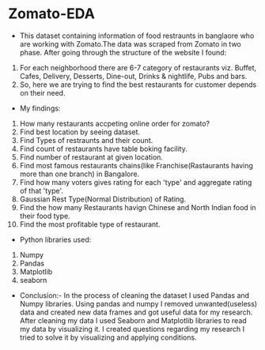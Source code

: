 # Zomato-EDA
* This dataset containing information of food restraunts in banglaore who are working with Zomato.The data was scraped from Zomato in two phase. After going through the structure of the website I found:
1. For each neighborhood there are 6-7 category of restaurants viz. Buffet, Cafes, Delivery, Desserts, Dine-out, Drinks & nightlife, Pubs and bars.
2. So, here we are trying to find the best restaurants for customer depends on their need.
* My findings:
1.  How many restaurants accpeting online order for zomato?
2.  Find best location by seeing dataset.
3.  Find Types of restraunts and their count.
4.  Find count of restaurants have table boking facility.
5.  Find number of restaurant at given location.
6.  Find most famous restaurants chains(like Franchise(Rastaurants having more than one branch) in Bangalore.
7.  Find how many voters gives rating for each 'type' and aggregate rating of that 'type'.
8.  Gaussian Rest Type(Normal Distribution) of Rating.
9.  Find the how many Restaurants havign Chinese and North Indian food in their food type.
10.  Find the most profitable type of restaurant.
* Python libraries used:
1. Numpy
2. Pandas
3. Matplotlib
4. seaborn
* Conclusion:- In the process of cleaning the dataset I used Pandas and Numpy libraries. Using pandas and numpy I removed unwanted(useless) data and created new data frames and got useful data for my research. After cleaning my data I used Seaborn and Matplotlib libraries to read my data by visualizing it. I created questions regarding my research I tried to solve it by visualizing and applying conditions.

